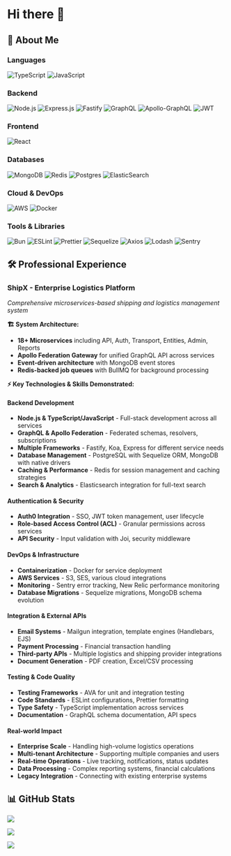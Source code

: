 # Hi there 👋

## 💫 About Me

### **Languages**

![TypeScript](https://img.shields.io/badge/typescript-%23007ACC.svg?style=for-the-badge&logo=typescript&logoColor=white)
![JavaScript](https://img.shields.io/badge/javascript-%23323330.svg?style=for-the-badge&logo=javascript&logoColor=%23F7DF1E)

### **Backend**

![Node.js](https://img.shields.io/badge/node.js-6DA55F?style=for-the-badge&logo=node.js&logoColor=white)
![Express.js](https://img.shields.io/badge/express.js-%23404d59.svg?style=for-the-badge&logo=express&logoColor=%2361DAFB)
![Fastify](https://img.shields.io/badge/fastify-%23000000.svg?style=for-the-badge&logo=fastify&logoColor=white)
![GraphQL](https://img.shields.io/badge/-GraphQL-E10098?style=for-the-badge&logo=graphql&logoColor=white)
![Apollo-GraphQL](https://img.shields.io/badge/-ApolloGraphQL-311C87?style=for-the-badge&logo=apollo-graphql)
![JWT](https://img.shields.io/badge/JWT-black?style=for-the-badge&logo=JSON%20web%20tokens)

### **Frontend**

![React](https://img.shields.io/badge/react-%2320232a.svg?style=for-the-badge&logo=react&logoColor=%2361DAFB)

### **Databases**

![MongoDB](https://img.shields.io/badge/MongoDB-%234ea94b.svg?style=for-the-badge&logo=mongodb&logoColor=white)
![Redis](https://img.shields.io/badge/redis-%23DD0031.svg?style=for-the-badge&logo=redis&logoColor=white)
![Postgres](https://img.shields.io/badge/postgres-%23316192.svg?style=for-the-badge&logo=postgresql&logoColor=white)
![ElasticSearch](https://img.shields.io/badge/-ElasticSearch-005571?style=for-the-badge&logo=elasticsearch)

### **Cloud & DevOps**

![AWS](https://img.shields.io/badge/AWS-%23FF9900.svg?style=for-the-badge&logo=amazon-aws&logoColor=white)
![Docker](https://img.shields.io/badge/docker-%230db7ed.svg?style=for-the-badge&logo=docker&logoColor=white)

### **Tools & Libraries**

![Bun](https://img.shields.io/badge/Bun-%23000000.svg?style=for-the-badge&logo=bun&logoColor=white)
![ESLint](https://img.shields.io/badge/ESLint-4B3263?style=for-the-badge&logo=eslint&logoColor=white)
![Prettier](https://img.shields.io/badge/prettier-%23F7B93E.svg?style=for-the-badge&logo=prettier&logoColor=black)
![Sequelize](https://img.shields.io/badge/Sequelize-52B0E7?style=for-the-badge&logo=Sequelize&logoColor=white)
![Axios](https://img.shields.io/badge/axios-671ddf?&style=for-the-badge&logo=axios&logoColor=white)
![Lodash](https://img.shields.io/badge/Lodash-3492FF?style=for-the-badge&logo=lodash&logoColor=white)
![Sentry](https://img.shields.io/badge/sentry-362d59?style=for-the-badge&logo=sentry&logoColor=white)

## 🛠️ Professional Experience

### **ShipX - Enterprise Logistics Platform**

_Comprehensive microservices-based shipping and logistics management system_

**🏗️ System Architecture:**

- **18+ Microservices** including API, Auth, Transport, Entities, Admin, Reports
- **Apollo Federation Gateway** for unified GraphQL API across services
- **Event-driven architecture** with MongoDB event stores
- **Redis-backed job queues** with BullMQ for background processing

**⚡ Key Technologies & Skills Demonstrated:**

#### **Backend Development**

- **Node.js & TypeScript/JavaScript** - Full-stack development across all services
- **GraphQL & Apollo Federation** - Federated schemas, resolvers, subscriptions
- **Multiple Frameworks** - Fastify, Koa, Express for different service needs
- **Database Management** - PostgreSQL with Sequelize ORM, MongoDB with native drivers
- **Caching & Performance** - Redis for session management and caching strategies
- **Search & Analytics** - Elasticsearch integration for full-text search

#### **Authentication & Security**

- **Auth0 Integration** - SSO, JWT token management, user lifecycle
- **Role-based Access Control (ACL)** - Granular permissions across services
- **API Security** - Input validation with Joi, security middleware

#### **DevOps & Infrastructure**

- **Containerization** - Docker for service deployment
- **AWS Services** - S3, SES, various cloud integrations
- **Monitoring** - Sentry error tracking, New Relic performance monitoring
- **Database Migrations** - Sequelize migrations, MongoDB schema evolution

#### **Integration & External APIs**

- **Email Systems** - Mailgun integration, template engines (Handlebars, EJS)
- **Payment Processing** - Financial transaction handling
- **Third-party APIs** - Multiple logistics and shipping provider integrations
- **Document Generation** - PDF creation, Excel/CSV processing

#### **Testing & Code Quality**

- **Testing Frameworks** - AVA for unit and integration testing
- **Code Standards** - ESLint configurations, Prettier formatting
- **Type Safety** - TypeScript implementation across services
- **Documentation** - GraphQL schema documentation, API specs

#### **Real-world Impact**

- **Enterprise Scale** - Handling high-volume logistics operations
- **Multi-tenant Architecture** - Supporting multiple companies and users
- **Real-time Operations** - Live tracking, notifications, status updates
- **Data Processing** - Complex reporting systems, financial calculations
- **Legacy Integration** - Connecting with existing enterprise systems

## 📊 GitHub Stats

![](https://github-readme-stats.vercel.app/api?username=nordinz7&theme=dark&hide_border=false&include_all_commits=true&count_private=true)

![](https://github-readme-streak-stats.vercel.app/?user=nordinz7&theme=dark&hide_border=false)

![](https://github-readme-stats.vercel.app/api/top-langs/?username=nordinz7&theme=dark&hide_border=false&include_all_commits=true&count_private=true&layout=compact)
